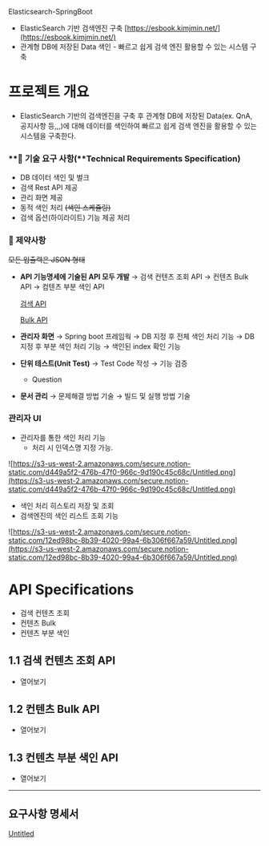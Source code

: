 Elasticsearch-SpringBoot

- ElasticSearch 기반 검색엔진 구축 [https://esbook.kimjmin.net/](https://esbook.kimjmin.net/)
- 관계형 DB에 저장된 Data 색인 - 빠르고 쉽게 검색 엔진 활용할 수 있는 시스템 구축

# 프로젝트 개요

- ElasticSearch 기반의 검색엔진을 구축 후 관계형 DB에 저장된 Data(ex. QnA, 공지사항 등,,,)에 대해 데이터를 색인하여 빠르고 쉽게 검색 엔진을 활용할 수 있는 시스템을 구축한다.

### **📕 기술 요구 사항(**Technical Requirements Specification)

- DB 데이터 색인 및 벌크
- 검색 Rest API 제공
- 관리 화면 제공
- 동적 색인 처리 ~~(색인 스케쥴링)~~
- 검색 옵션(하이라이트) 기능 제공 처리

### 📙 제약사항

~~모든 입출력은 JSON 형태~~

- **API 기능명세에 기술된 API 모두 개발**
→ 검색 컨텐츠 조회 API
→ 컨텐츠 Bulk API 
→ 컴텐츠 부분 색인 API

    [검색 API](https://www.notion.so/API-2ba1c9ee9ba54257a5d2cde2a25e0440)

    [Bulk API](https://www.notion.so/Bulk-API-5a830ca7f4514787a48ba7c240045ce5)

- **관리자 화면**
→ Spring boot 프레임웍
→ DB 지정 후 전체 색인 처리 기능
→ DB 지정 후 부분 색인 처리 기능
→ 색인된 index 확인 기능
- **단위 테스트(Unit Test)**
→ Test Code 작성
→ 기능 검증
    - Question
- **문서 관리**
→ 문제해결 방법 기술
→ 빌드 및 실행 방법 기술

### 관리자 UI

- 관리자를 통한 색인 처리 기능
    - 처리 시 인덱스명 지정 가능.

![https://s3-us-west-2.amazonaws.com/secure.notion-static.com/d449a5f2-476b-47f0-966c-9d190c45c68c/Untitled.png](https://s3-us-west-2.amazonaws.com/secure.notion-static.com/d449a5f2-476b-47f0-966c-9d190c45c68c/Untitled.png)

- 색인 처리 히스토리 저장 및 조회
- 검색엔진의 색인 리스트 조회 기능

![https://s3-us-west-2.amazonaws.com/secure.notion-static.com/12ed98bc-8b39-4020-99a4-6b306f667a59/Untitled.png](https://s3-us-west-2.amazonaws.com/secure.notion-static.com/12ed98bc-8b39-4020-99a4-6b306f667a59/Untitled.png)

# API Specifications

- 검색 컨텐츠 조회
- 컨텐츠 Bulk
- 컨텐츠 부분 색인

## **1.1 검색 컨텐츠 조회 API**

- 열어보기

## **1.2 컨텐츠 Bulk API**

- 열어보기

## **1.3 컨텐츠 부분 색인 API**

- 열어보기

---

## 요구사항 명세서

[Untitled](https://www.notion.so/ee85dbd5e1254784b62a9db4ce7360df)